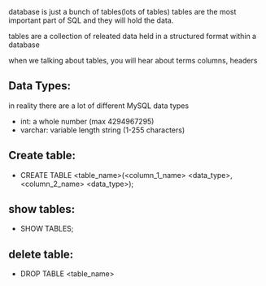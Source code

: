 database is just a bunch of tables(lots of tables)
tables are the most important part of SQL and they will hold the data.

tables are a collection of releated data held in a structured format
within a database

when we talking about tables, you will hear about terms columns, headers

## Data Types:
in reality there are a lot of different MySQL data types
- int: a whole number (max 4294967295)
- varchar: variable length string (1-255 characters)

## Create table:
- CREATE TABLE <table_name>(<column_1_name> <data_type>, <column_2_name> <data_type>);

## show tables: 
- SHOW TABLES;

## delete table: 
- DROP TABLE <table_name>
